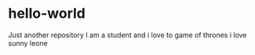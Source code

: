 # hello-world
Just another repository
I am a student and i love to game of thrones
i love sunny leone
